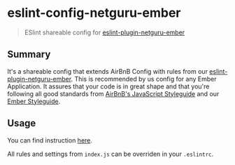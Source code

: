 # eslint-config-netguru-ember

> ESlint shareable config for [eslint-plugin-netguru-ember](https://github.com/netguru/eslint-plugin-netguru-ember)

## Summary

It's a shareable config that extends AirBnB Config with rules from our [eslint-plugin-netguru-ember](https://github.com/netguru/eslint-plugin-netguru-ember).
This is recommended by us config for any Ember Application. It assures that your code is in great shape and that you're following all good standards from [AirBnB's JavaScript Styleguide](https://github.com/airbnb/javascript) and our [Ember Styleguide](https://github.com/netguru/ember-styleguide).

## Usage

You can find instruction [here](https://github.com/netguru/eslint-plugin-netguru-ember#with-shareable-config).

All rules and settings from `index.js` can be overriden in your `.eslintrc`.

